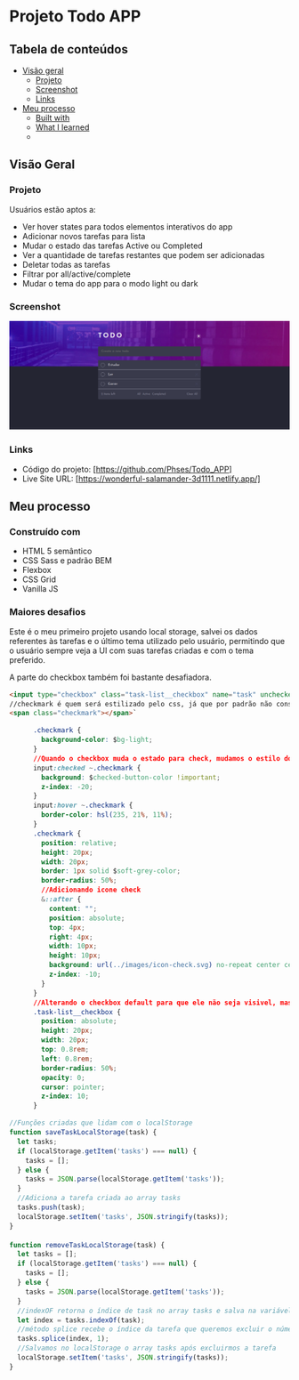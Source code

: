 # Projeto Todo APP


## Tabela de conteúdos

- [Visão geral](#visão-geral)
  - [Projeto](#projeto)
  - [Screenshot](#screenshot)
  - [Links](#links)
- [Meu processo](#meu-processo)
  - [Built with](#built-with)
  - [What I learned](#what-i-learned)
  - 


## Visão Geral

### Projeto

Usuários estão aptos a:

- Ver hover states para todos elementos interativos do app
- Adicionar novos tarefas para lista
- Mudar o estado das tarefas Active ou Completed
- Ver a quantidade de tarefas restantes que podem ser adicionadas
- Deletar todas as tarefas
- Filtrar por all/active/complete 
- Mudar o tema do app para o modo light ou dark 

### Screenshot

![](./app.png)


### Links

- Código do projeto: [https://github.com/Phses/Todo_APP]
- Live Site URL: [https://wonderful-salamander-3d1111.netlify.app/]

## Meu processo

### Construído com

- HTML 5 semântico 
- CSS Sass e padrão BEM
- Flexbox
- CSS Grid
- Vanilla JS

### Maiores desafios

Este é o meu primeiro projeto usando local storage, salvei os dados referentes às tarefas e o último tema utilizado pelo usuário, permitindo que o usuário sempre veja a UI com suas tarefas criadas e com o tema preferido.

A parte do checkbox também foi bastante desafiadora.

```html
<input type="checkbox" class="task-list__checkbox" name="task" unchecked> 
//checkmark é quem será estilizado pelo css, já que por padrão não conseguimos estilizar o checkbox default
<span class="checkmark"></span>`
```
```css
      .checkmark {
        background-color: $bg-light;
      }
      //Quando o checkbox muda o estado para check, mudamos o estilo do checkmark, que é quem esta sendo estilizado
      input:checked ~.checkmark {
        background: $checked-button-color !important;
        z-index: -20;
      }
      input:hover ~.checkmark {
        border-color: hsl(235, 21%, 11%);
      }
      .checkmark {
        position: relative;
        height: 20px;
        width: 20px;
        border: 1px solid $soft-grey-color;
        border-radius: 50%;
        //Adicionando icone check
        &::after {
          content: "";
          position: absolute;
          top: 4px;
          right: 4px;
          width: 10px;
          height: 10px;
          background: url(../images/icon-check.svg) no-repeat center center/cover;
          z-index: -10;
        }
      }
      //Alterando o checkbox default para que ele não seja visivel, mas clicavel
      .task-list__checkbox {
        position: absolute;
        height: 20px;
        width: 20px;
        top: 0.8rem;
        left: 0.8rem;
        border-radius: 50%;
        opacity: 0;
        cursor: pointer;
        z-index: 10;
      }
```
```js
//Funções criadas que lidam com o localStorage
function saveTaskLocalStorage(task) {
  let tasks;
  if (localStorage.getItem('tasks') === null) {
    tasks = [];
  } else {
    tasks = JSON.parse(localStorage.getItem('tasks'));
  }
  //Adiciona a tarefa criada ao array tasks
  tasks.push(task);
  localStorage.setItem('tasks', JSON.stringify(tasks));
}

function removeTaskLocalStorage(task) {
  let tasks = [];
  if (localStorage.getItem('tasks') === null) {
    tasks = [];
  } else {
    tasks = JSON.parse(localStorage.getItem('tasks'));
  }
  //indexOF retorna o índice de task no array tasks e salva na variável index
  let index = tasks.indexOf(task);
  //método splice recebe o índice da tarefa que queremos excluir o número de itens do array que queremos excluir a partir daquele índice.
  tasks.splice(index, 1);
  //Salvamos no localStorage o array tasks após excluirmos a tarefa
  localStorage.setItem('tasks', JSON.stringify(tasks));
}
```
